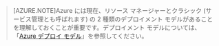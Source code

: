  >[AZURE.NOTE]Azure には現在、リソース マネージャーとクラシック (サービス管理とも呼ばれます) の 2 種類のデプロイメント モデルがあることを理解しておくことが重要です。デプロイメント モデルについては、「[Azure デプロイ モデル](../azure-classic-rm.md)」を参照してください。

<!---HONumber=Nov15_HO2-->